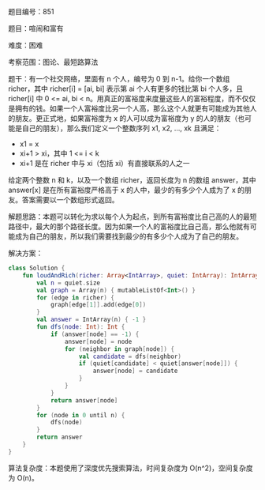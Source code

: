 题目编号：851

题目：喧闹和富有

难度：困难

考察范围：图论、最短路算法

题干：有一个社交网络，里面有 n 个人，编号为 0 到 n-1。给你一个数组 richer，其中 richer[i] = [ai, bi] 表示第 ai 个人有更多的钱比第 bi 个人多，且 richer[i] 中 0 <= ai, bi < n。用真正的富裕度来度量这些人的富裕程度，而不仅仅是拥有的钱。如果一个人富裕度比另一个人高，那么这个人就更有可能成为其他人的朋友。更正式地，如果富裕度为 x 的人可以成为富裕度为 y 的人的朋友（也可能是自己的朋友），那么我们定义一个整数序列 x1, x2, ..., xk 且满足：

- x1 = x
- xi+1 > xi，其中 1 <= i < k
- xi+1 是在 richer 中与 xi（包括 xi）有直接联系的人之一

给定两个整数 n 和 k，以及一个数组 richer，返回长度为 n 的数组 answer，其中 answer[x] 是在所有富裕度严格高于 x 的人中，最少的有多少个人成为了 x 的朋友。答案需要以一个数组形式返回。

解题思路：本题可以转化为求以每个人为起点，到所有富裕度比自己高的人的最短路径中，最大的那个路径长度。因为如果一个人的富裕度比自己高，那么他就有可能成为自己的朋友，所以我们需要找到最少的有多少个人成为了自己的朋友。

解决方案：

```kotlin
class Solution {
    fun loudAndRich(richer: Array<IntArray>, quiet: IntArray): IntArray {
        val n = quiet.size
        val graph = Array(n) { mutableListOf<Int>() }
        for (edge in richer) {
            graph[edge[1]].add(edge[0])
        }
        val answer = IntArray(n) { -1 }
        fun dfs(node: Int): Int {
            if (answer[node] == -1) {
                answer[node] = node
                for (neighbor in graph[node]) {
                    val candidate = dfs(neighbor)
                    if (quiet[candidate] < quiet[answer[node]]) {
                        answer[node] = candidate
                    }
                }
            }
            return answer[node]
        }
        for (node in 0 until n) {
            dfs(node)
        }
        return answer
    }
}
```

算法复杂度：本题使用了深度优先搜索算法，时间复杂度为 O(n^2)，空间复杂度为 O(n)。